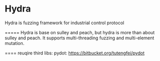 Hydra
=====

Hydra is fuzzing framework for industrial control protocol

=====
Hydra is base on sulley and peach, but hydra is more than about sulley and peach.
It supports multi-threading fuzzing and multi-element mutation.

====
reuqire third libs:
    pydot: https://bitbucket.org/tutengfei/pydot
